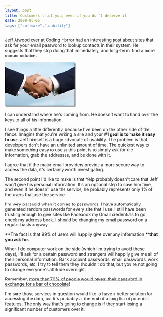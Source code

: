 ```yaml
---
layout: post
title: Customers trust you, even if you don't deserve it
date: 2008-06-05
tags: ["software","usability"]
---
```


[Jeff Atwood over at Coding Horror](http://www.codinghorror.com/blog/) had an [interesting post](http://www.codinghorror.com/blog/archives/001128.html) about sites that ask for your email password to lookup contacts in their system. He suggests that they stop doing that immediately, and long-term, find a more secure solution.

![Trust](trust.jpg) 

I can understand where he's coming from. He doesn't want to hand over the keys to all of his information.

I see things a little differently, because I've been on the other side of the fence. Imagine that you're writing a site and your **#1 goal is to make it easy to use**. Jeff himself is a huge advocate of usability. The problem is that developers don't have an unlimited amount of time. The quickest way to make something easy to use at this point is to simply ask for the information, grab the addresses, and be done with it.

I agree that if the major email providers provide a more secure way to access the data, it's certainly worth investigating.

The second point I'd like to make is that Yelp probably doesn't care that Jeff won't give his personal information. It's an optional step to save him time, and even if he doesn't use the service, he probably represents only 1% of the users that use the service.

I'm very paranoid when it comes to passwords. I have automatically generated random passwords for every site that I use. I still have been trusting enough to give sites like Facebook my Gmail credentials to go check my address book. I should be changing my email password on a regular basis anyway.

**The fact is that 99% of users will happily give over any information ****that you ask for.**

When I do computer work on the side (which I'm trying to avoid these days), I'll ask for a certain password and strangers will happily give me all of their personal information. Bank account passwords, email passwords, work passwords, etc. I try to tell them they shouldn't do that, but you're not going to change everyone's attitude overnight.

Remember, [more than 70% of people would reveal their password in exchange for a bar of chocolate](http://news.bbc.co.uk/2/hi/technology/3639679.stm)!

I'm sure those services in question would like to have a better solution for accessing the data, but it's probably at the end of a long list of potential features. The only way that's going to change is if they start losing a significant number of customers over it.